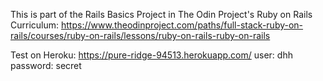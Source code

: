 This is part of the Rails Basics Project in The Odin Project's Ruby on Rails Curriculum: https://www.theodinproject.com/paths/full-stack-ruby-on-rails/courses/ruby-on-rails/lessons/ruby-on-rails-ruby-on-rails

Test on Heroku: https://pure-ridge-94513.herokuapp.com/
user: dhh
password: secret
